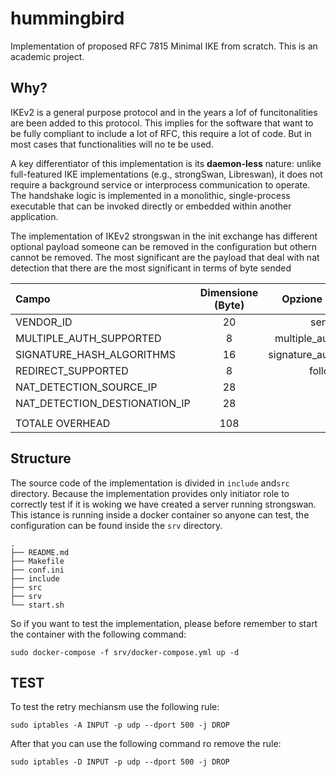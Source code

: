 # hummingbird
Implementation of proposed RFC 7815 Minimal IKE from scratch.
This is an academic project.

## Why?

IKEv2 is a general purpose protocol and in the years a lof of funcitonalities are been added to this protocol.
This implies for the software that want to be fully compliant to include a lot of RFC, this require a lot of code. But in most cases that functionalities will no te be used.


A key differentiator of this implementation is its **daemon-less** nature: unlike full-featured IKE implementations (e.g., strongSwan, Libreswan), it does not require a background service or interprocess communication to operate. The handshake logic is implemented in a monolithic, single-process executable that can be invoked directly or embedded within another application.



The implementation of IKEv2 strongswan in the init exchange has different optional payload someone can be removed in the configuration but othern cannot be removed.
The most significant are the payload that deal with nat detection that there are the most significant in terms of byte sended

|             Campo                | Dimensione (Byte) |    Opzione Strongswan      | Value |    RFC   |
|:---------------------------------|:-----------------:|---------------------------:|-------|:--------:|
| VENDOR\_ID                       |         20        |           send\_vendor\_id |    no |     7296 |
| MULTIPLE\_AUTH\_SUPPORTED        |         8         |   multiple\_authentication |    no |     4739 |
| SIGNATURE\_HASH\_ALGORITHMS      |         16        |  signature\_authentication |    no |     7427 |
| REDIRECT\_SUPPORTED              |         8         |            follow\_redirects |    no |     5685 |
| NAT\_DETECTION\_SOURCE\_IP       |         28        |                          - |     - |     4306 |
| NAT\_DETECTION\_DESTIONATION\_IP |         28        |                          - |     - |     4306 |
|                                  |                   |                            |       |          |
|        TOTALE OVERHEAD           |        108        |                            |       |          |

## Structure

The source code of the implementation is divided in `include` and`src` directory. 
Because the implementation provides only initiator role to correctly test if it is woking we have created a server running strongswan. This istance is running inside a docker container so anyone can test, the configuration can be found inside the `srv` directory.

```
.
├── README.md
├── Makefile
├── conf.ini
├── include
├── src
├── srv
└── start.sh
```

So if you want to test the implementation, please before remember to start the container with the following command:

```
sudo docker-compose -f srv/docker-compose.yml up -d
```


## TEST

To test the retry mechiansm use the following rule:

```
sudo iptables -A INPUT -p udp --dport 500 -j DROP
```

After that you can use the following command ro remove the rule:

```
sudo iptables -D INPUT -p udp --dport 500 -j DROP
```




